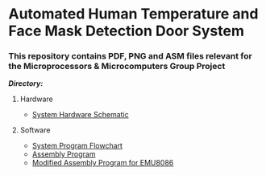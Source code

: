 # Automated Human Temperature and Face Mask Detection Door System
### This repository contains PDF, PNG and ASM files relevant for the Microprocessors & Microcomputers Group Project

***Directory:***
1. Hardware  
   - [System Hardware Schematic](https://github.com/Val-Matrix/Smart-Door-Control-System/blob/main/uP%20Project%20Hardware%20Schematic.pdf)
   
2. Software  
   - [System Program Flowchart](https://github.com/Val-Matrix/Smart-Door-Control-System/blob/main/uP%20Project%20Program%20Flowchart.png)
   - [Assembly Program](https://github.com/Val-Matrix/Smart-Door-Control-System/blob/main/uP%20Project.asm)
   - [Modified Assembly Program for EMU8086](https://github.com/Val-Matrix/Smart-Door-Control-System/blob/main/uP%20Project%20(EMU8086).asm)
